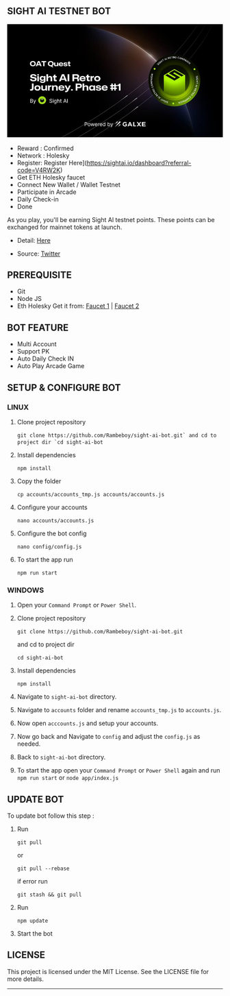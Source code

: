 ## SIGHT AI TESTNET BOT

![sight](assets/img1.png)

- Reward : Confirmed
- Network : Holesky
- Register: Register Here](https://sightai.io/dashboard?referral-code=V4RW2K)
- Get ETH Holesky faucet
- Connect New Wallet / Wallet Testnet
- Participate in Arcade
- Daily Check-in
- Done

As you play, you'll be earning Sight Al testnet points. These points can be exchanged for mainnet tokens at launch.

- Detail: [Here](https://sightai.gitbook.io/docs/sight-oracle-incentive-plan-season-1)

- Source: [Twitter](https://x.com/theSightAI/status/1839696985147973783)

## PREREQUISITE

- Git
- Node JS
- Eth Holesky Get it from: [Faucet 1](https://holesky-faucet.pk910.de/) | [Faucet 2](https://bwarelabs.com/faucets/ethereum-holesky)

## BOT FEATURE

- Multi Account 
- Support PK
- Auto Daily Check IN
- Auto Play Arcade Game


## SETUP & CONFIGURE BOT

### LINUX
1. Clone project repository
   ```
   git clone https://github.com/Rambeboy/sight-ai-bot.git` and cd to project dir `cd sight-ai-bot
   ```
2. Install dependencies
   ```
   npm install
   ```
3. Copy the folder
   ```
   cp accounts/accounts_tmp.js accounts/accounts.js
   ```
5. Configure your accounts
   ```
   nano accounts/accounts.js
   ```
6. Configure the bot config
    ```
   nano config/config.js
    ```
7. To start the app run
    ```
    npm run start
    ```
   
### WINDOWS

1. Open your `Command Prompt` or `Power Shell`.

2. Clone project repository
   ```
   git clone https://github.com/Rambeboy/sight-ai-bot.git
   ```
   and cd to project dir
   ```
   cd sight-ai-bot
   ```
3. Install dependencies 
   ```
   npm install
   ```
5. Navigate to `sight-ai-bot` directory. 

6. Navigate to `accounts` folder and rename `accounts_tmp.js` to `accounts.js`.

7. Now open `acccounts.js` and setup your accounts. 

8. Now go back and Navigate to `config` and adjust the `config.js` as needed.

9. Back to `sight-ai-bot` directory. 

10.  To start the app open your `Command Prompt` or `Power Shell` again and run
    ```
    npm run start
    ```
    or
    ```
    node app/index.js
    ```

## UPDATE BOT

To update bot follow this step :
1. Run
   ```
   git pull
   ```
   or
   ```
   git pull --rebase
   ```
   if error run
   ```
   git stash && git pull
   ```
2. Run
   ```
   npm update
   ```
2. Start the bot

## LICENSE

This project is licensed under the MIT License. See the LICENSE file for more details.

---
